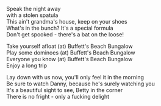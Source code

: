 Speak the night away\
with a stolen spatula\
This ain't grandma's house, keep on your shoes\
What's in the bunch? It's a special formula\
Don't get spooked - there's a bat on the loose!

Take yourself afloat (at) Buffett's Beach Bungalow\
Play some dominoes (at) Buffett's Beach Bungalow\
Everyone you know (at) Buffett's Beach Bungalow\
Enjoy a long trip

Lay down with us now, you'll only feel it in the morning\
Be sure to watch Danny, because he's surely watching you\
It's a beautiful sight to see, Betty in the corner\
There is no fright - only a fucking delight
